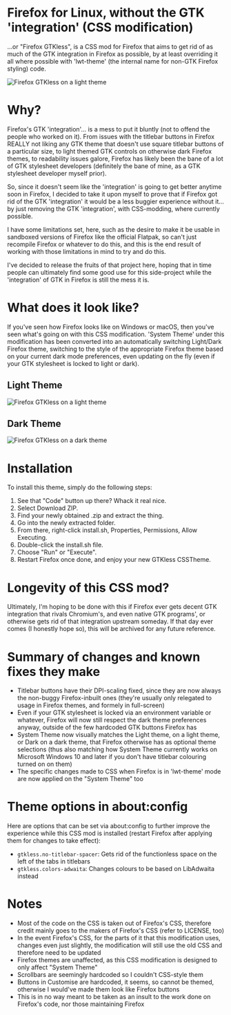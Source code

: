 # Firefox for Linux, without the GTK 'integration' (CSS modification)
...or "Firefox GTKless", is a CSS mod for Firefox that aims to get rid of as much of the GTK integration in Firefox as possible, by at least overriding it all where possible with 'lwt-theme' (the internal name for non-GTK Firefox styling) code.

![Firefox GTKless on a light theme](https://github.com/dominichayesferen/Firefox-CSSTheme-GTKless/raw/main/screenshots/light.png)

<h1>Why?</h1>

Firefox's GTK 'integration'... is a mess to put it bluntly (not to offend the people who worked on it). From issues with the titlebar buttons in Firefox REALLY not liking any GTK theme that doesn't use square titlebar buttons of a particular size, to light themed GTK controls on otherwise dark Firefox themes, to readability issues galore, Firefox has likely been the bane of a lot of GTK stylesheet developers (definitely the bane of mine, as a GTK stylesheet developer myself prior).

So, since it doesn't seem like the 'integration' is going to get better anytime soon in Firefox, I decided to take it upon myself to prove that if Firefox got rid of the GTK 'integration' it would be a less buggier experience without it... by just removing the GTK 'integration', with CSS-modding, where currently possible.

I have some limitations set, here, such as the desire to make it be usable in sandboxed versions of Firefox like the official Flatpak, so can't just recompile Firefox or whatever to do this, and this is the end result of working with those limitations in mind to try and do this.

I've decided to release the fruits of that project here, hoping that in time people can ultimately find some good use for this side-project while the 'integration' of GTK in Firefox is still the mess it is.

<h1>What does it look like?</h1>

If you've seen how Firefox looks like on Windows or macOS, then you've seen what's going on with this CSS modification. 'System Theme' under this modification has been converted into an automatically switching Light/Dark Firefox theme, switching to the style of the appropriate Firefox theme based on your current dark mode preferences, even updating on the fly (even if your GTK stylesheet is locked to light or dark).

<h2>Light Theme</h2>

![Firefox GTKless on a light theme](https://github.com/dominichayesferen/Firefox-CSSTheme-GTKless/raw/main/screenshots/light.png)

<h2>Dark Theme</h2>

![Firefox GTKless on a dark theme](https://github.com/dominichayesferen/Firefox-CSSTheme-GTKless/raw/main/screenshots/dark.png)

<h1>Installation</h1>

To install this theme, simply do the following steps:

1. See that "Code" button up there? Whack it real nice.
2. Select Download ZIP.
3. Find your newly obtained .zip and extract the thing.
4. Go into the newly extracted folder.
5. From there, right-click install.sh, Properties, Permissions, Allow Executing.
6. Double-click the install.sh file.
7. Choose "Run" or "Execute".
8. Restart Firefox once done, and enjoy your new GTKless CSSTheme.

<h1>Longevity of this CSS mod?</h1>

Ultimately, I'm hoping to be done with this if Firefox ever gets decent GTK integration that rivals Chromium's, and even native GTK programs', or otherwise gets rid of that integration upstream someday. If that day ever comes (I honestly hope so), this will be archived for any future reference.

<h1>Summary of changes and known fixes they make</h1>

- Titlebar buttons have their DPI-scaling fixed, since they are now always the non-buggy Firefox-inbuilt ones (they're usually only relegated to usage in Firefox themes, and formely in full-screen)
- Even if your GTK stylesheet is locked via an environment variable or whatever, Firefox will now still respect the dark theme preferences anyway, outside of the few hardcoded GTK buttons Firefox has
- System Theme now visually matches the Light theme, on a light theme, or Dark on a dark theme, that Firefox otherwise has as optional theme selections (thus also matching how System Theme currently works on Microsoft Windows 10 and later if you don't have titlebar colouring turned on on them)
- The specific changes made to CSS when Firefox is in 'lwt-theme' mode are now applied on the "System Theme" too

<h1>Theme options in about:config</h1>

Here are options that can be set via about:config to further improve the experience while this CSS mod is installed (restart Firefox after applying them for changes to take effect):

- `gtkless.no-titlebar-spacer`: Gets rid of the functionless space on the left of the tabs in titlebars
- `gtkless.colors-adwaita`: Changes colours to be based on LibAdwaita instead

<h1>Notes</h1>

- Most of the code on the CSS is taken out of Firefox's CSS, therefore credit mainly goes to the makers of Firefox's CSS (refer to LICENSE, too)
- In the event Firefox's CSS, for the parts of it that this modification uses, changes even just slightly, the modification will still use the old CSS and therefore need to be updated
- Firefox themes are unaffected, as this CSS modification is designed to only affect "System Theme"
- Scrollbars are seemingly hardcoded so I couldn't CSS-style them
- Buttons in Customise are hardcoded, it seems, so cannot be themed, otherwise I would've made them look like Firefox buttons
- This is in no way meant to be taken as an insult to the work done on Firefox's code, nor those maintaining Firefox
